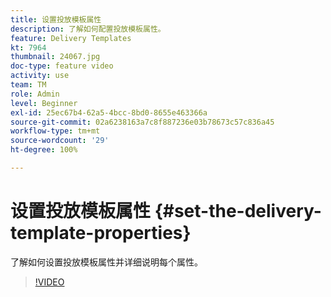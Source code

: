 ```yaml
---
title: 设置投放模板属性
description: 了解如何配置投放模板属性。
feature: Delivery Templates
kt: 7964
thumbnail: 24067.jpg
doc-type: feature video
activity: use
team: TM
role: Admin
level: Beginner
exl-id: 25ec67b4-62a5-4bcc-8bd0-8655e463366a
source-git-commit: 02a6238163a7c8f887236e03b78673c57c836a45
workflow-type: tm+mt
source-wordcount: '29'
ht-degree: 100%

---
```


# 设置投放模板属性 {#set-the-delivery-template-properties}

了解如何设置投放模板属性并详细说明每个属性。

>[!VIDEO](https://video.tv.adobe.com/v/24067?quality=12)
